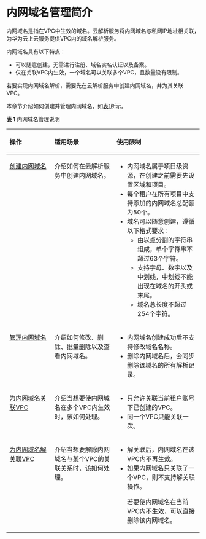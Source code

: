 # 内网域名管理简介<a name="dns_usermanual_0032"></a>

内网域名是指在VPC中生效的域名。云解析服务将内网域名与私网IP地址相关联，为华为云上云服务提供VPC内的域名解析服务。

内网域名具有以下特点：

-   可以随意创建，无需进行注册、域名实名认证以及备案。
-   仅在关联VPC内生效，一个域名可以关联多个VPC，且数量没有限制。

若要实现内网域名解析，需要先在云解析服务中创建内网域名，并为其关联VPC。

本章节介绍如何创建并管理内网域名，如[表1](#table977612405507)所示。

**表 1**  内网域名管理说明

<a name="table977612405507"></a>
<table><thead align="left"><tr id="row87771409504"><th class="cellrowborder" valign="top" width="23.262326232623263%" id="mcps1.2.4.1.1"><p id="p15777740175016"><a name="p15777740175016"></a><a name="p15777740175016"></a>操作</p>
</th>
<th class="cellrowborder" valign="top" width="32.19321932193219%" id="mcps1.2.4.1.2"><p id="p47771140115015"><a name="p47771140115015"></a><a name="p47771140115015"></a>适用场景</p>
</th>
<th class="cellrowborder" valign="top" width="44.54445444544455%" id="mcps1.2.4.1.3"><p id="p11777174055015"><a name="p11777174055015"></a><a name="p11777174055015"></a>使用限制</p>
</th>
</tr>
</thead>
<tbody><tr id="row3777840175020"><td class="cellrowborder" valign="top" width="23.262326232623263%" headers="mcps1.2.4.1.1 "><p id="p167777403501"><a name="p167777403501"></a><a name="p167777403501"></a><a href="创建内网域名.md">创建内网域名</a></p>
</td>
<td class="cellrowborder" valign="top" width="32.19321932193219%" headers="mcps1.2.4.1.2 "><p id="p777716406501"><a name="p777716406501"></a><a name="p777716406501"></a>介绍如何在云解析服务中创建内网域名。</p>
</td>
<td class="cellrowborder" valign="top" width="44.54445444544455%" headers="mcps1.2.4.1.3 "><a name="ul446519315616"></a><a name="ul446519315616"></a><ul id="ul446519315616"><li>内网域名属于项目级资源，在创建之前需要先设置区域和项目。</li><li>每个租户在所有项目中支持添加的内网域名总配额为50个。</li><li>域名可以随意创建，遵循以下格式要求：<a name="ul14785719184814"></a><a name="ul14785719184814"></a><ul id="ul14785719184814"><li>由以点分割的字符串组成，单个字符串不超过63个字符。</li><li>支持字母、数字以及中划线，中划线不能出现在域名的开头或末尾。</li><li>域名总长度不超过254个字符。</li></ul>
</li></ul>
</td>
</tr>
<tr id="row1577754016507"><td class="cellrowborder" valign="top" width="23.262326232623263%" headers="mcps1.2.4.1.1 "><p id="p4777640105010"><a name="p4777640105010"></a><a name="p4777640105010"></a><a href="管理内网域名.md">管理内网域名</a></p>
</td>
<td class="cellrowborder" valign="top" width="32.19321932193219%" headers="mcps1.2.4.1.2 "><p id="p3777134025015"><a name="p3777134025015"></a><a name="p3777134025015"></a>介绍如何修改、删除、批量删除以及查看内网域名。</p>
</td>
<td class="cellrowborder" valign="top" width="44.54445444544455%" headers="mcps1.2.4.1.3 "><a name="ul18735122581518"></a><a name="ul18735122581518"></a><ul id="ul18735122581518"><li>内网域名创建成功后不支持修改域名名称。</li><li>删除内网域名后，会同步删除该域名的所有解析记录。</li></ul>
</td>
</tr>
<tr id="row187779402501"><td class="cellrowborder" valign="top" width="23.262326232623263%" headers="mcps1.2.4.1.1 "><p id="p117774407505"><a name="p117774407505"></a><a name="p117774407505"></a><a href="为内网域名关联VPC.md">为内网域名关联VPC</a></p>
</td>
<td class="cellrowborder" valign="top" width="32.19321932193219%" headers="mcps1.2.4.1.2 "><p id="p157771840155010"><a name="p157771840155010"></a><a name="p157771840155010"></a>介绍当想要使内网域名在多个VPC内生效时，该如何处理。</p>
</td>
<td class="cellrowborder" valign="top" width="44.54445444544455%" headers="mcps1.2.4.1.3 "><a name="ul1440617181573"></a><a name="ul1440617181573"></a><ul id="ul1440617181573"><li>只允许关联当前租户账号下已创建的VPC。</li><li>同一个VPC只能关联一次。</li></ul>
</td>
</tr>
<tr id="row571111020281"><td class="cellrowborder" valign="top" width="23.262326232623263%" headers="mcps1.2.4.1.1 "><p id="p17712180172818"><a name="p17712180172818"></a><a name="p17712180172818"></a><a href="为内网域名解关联VPC.md">为内网域名解关联VPC</a></p>
</td>
<td class="cellrowborder" valign="top" width="32.19321932193219%" headers="mcps1.2.4.1.2 "><p id="p1871213013282"><a name="p1871213013282"></a><a name="p1871213013282"></a>介绍当想要解除内网域名与某个VPC的关联关系时，该如何处理。</p>
</td>
<td class="cellrowborder" valign="top" width="44.54445444544455%" headers="mcps1.2.4.1.3 "><a name="ul12572850789"></a><a name="ul12572850789"></a><ul id="ul12572850789"><li>解关联后，内网域名在该VPC内不再生效。</li><li>如果内网域名只关联了一个VPC，则不支持解关联操作。<p id="p77841254185"><a name="p77841254185"></a><a name="p77841254185"></a>若要使内网域名在当前VPC内不生效，可以直接删除该内网域名。</p>
</li></ul>
</td>
</tr>
</tbody>
</table>

